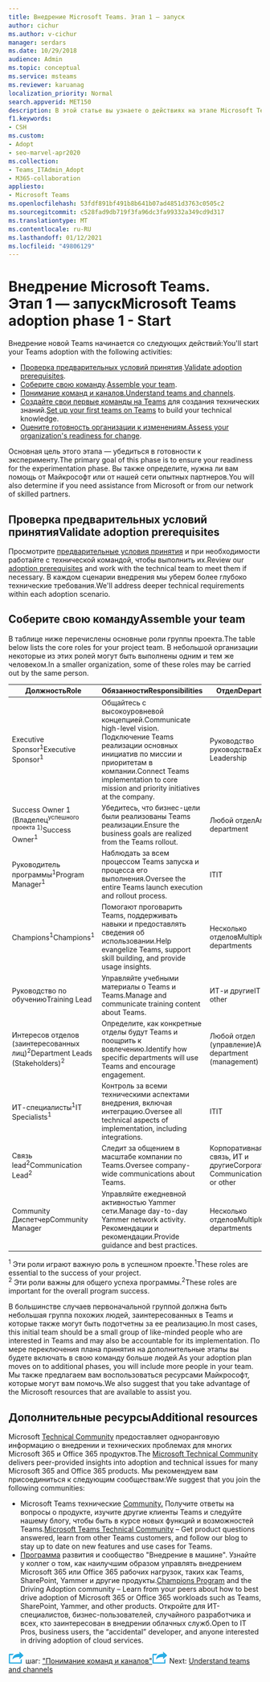 ```yaml
---
title: Внедрение Microsoft Teams. Этап 1 — запуск
author: cichur
ms.author: v-cichur
manager: serdars
ms.date: 10/29/2018
audience: Admin
ms.topic: conceptual
ms.service: msteams
ms.reviewer: karuanag
localization_priority: Normal
search.appverid: MET150
description: В этой статье вы узнаете о действиях на этапе Microsoft Teams внедрения. В этой группе вы также Microsoft Teams по настройке и планированию группы.
f1.keywords:
- CSH
ms.custom:
- Adopt
- seo-marvel-apr2020
ms.collection:
- Teams_ITAdmin_Adopt
- M365-collaboration
appliesto:
- Microsoft Teams
ms.openlocfilehash: 53fdf891bf491b8b641b07ad4851d3763c0505c2
ms.sourcegitcommit: c528fad9db719f3fa96dc3fa99332a349cd9d317
ms.translationtype: MT
ms.contentlocale: ru-RU
ms.lasthandoff: 01/12/2021
ms.locfileid: "49806129"
---
```

# <a name="microsoft-teams-adoption-phase-1---start"></a><span data-ttu-id="633a9-104">Внедрение Microsoft Teams. Этап 1 — запуск</span><span class="sxs-lookup"><span data-stu-id="633a9-104">Microsoft Teams adoption phase 1 - Start</span></span>

<span data-ttu-id="633a9-105">Внедрение новой Teams начинается со следующих действий:</span><span class="sxs-lookup"><span data-stu-id="633a9-105">You'll start your Teams adoption with the following activities:</span></span>

- <span data-ttu-id="633a9-106">[Проверка предварительных условий принятия](#validate-adoption-prerequisites).</span><span class="sxs-lookup"><span data-stu-id="633a9-106">[Validate adoption prerequisites](#validate-adoption-prerequisites).</span></span>
- <span data-ttu-id="633a9-107">[Соберите свою команду](#assemble-your-team).</span><span class="sxs-lookup"><span data-stu-id="633a9-107">[Assemble your team](#assemble-your-team).</span></span>
- <span data-ttu-id="633a9-108">[Понимание команд и каналов.](teams-adoption-understand-teams-and-channels.md)</span><span class="sxs-lookup"><span data-stu-id="633a9-108">[Understand teams and channels](teams-adoption-understand-teams-and-channels.md).</span></span>
- <span data-ttu-id="633a9-109">[Создайте свои первые команды на Teams](teams-adoption-your-first-teams.md) для создания технических знаний.</span><span class="sxs-lookup"><span data-stu-id="633a9-109">[Set up your first teams on Teams](teams-adoption-your-first-teams.md) to build your technical knowledge.</span></span>
- <span data-ttu-id="633a9-110">[Оцените готовность организации к изменениям.](teams-adoption-assess-readiness.md)</span><span class="sxs-lookup"><span data-stu-id="633a9-110">[Assess your organization's readiness for change](teams-adoption-assess-readiness.md).</span></span>

<span data-ttu-id="633a9-111">Основная цель этого этапа — убедиться в готовности к эксперименту.</span><span class="sxs-lookup"><span data-stu-id="633a9-111">The primary goal of this phase is to ensure your readiness for the experimentation phase.</span></span> <span data-ttu-id="633a9-112">Вы также определите, нужна ли вам помощь от Майкрософт или от нашей сети опытных партнеров.</span><span class="sxs-lookup"><span data-stu-id="633a9-112">You will also determine if you need assistance from Microsoft or from our network of skilled partners.</span></span>  

## <a name="validate-adoption-prerequisites"></a><span data-ttu-id="633a9-113">Проверка предварительных условий принятия</span><span class="sxs-lookup"><span data-stu-id="633a9-113">Validate adoption prerequisites</span></span>

<span data-ttu-id="633a9-114">Просмотрите [предварительные условия принятия](teams-adoption-get-started.md#adoption-prerequisites) и при необходимости работайте с технической командой, чтобы выполнить их.</span><span class="sxs-lookup"><span data-stu-id="633a9-114">Review our [adoption prerequisites](teams-adoption-get-started.md#adoption-prerequisites) and work with the technical team to meet them if necessary.</span></span> <span data-ttu-id="633a9-115">В каждом сценарии внедрения мы уберем более глубоко технические требования.</span><span class="sxs-lookup"><span data-stu-id="633a9-115">We'll address deeper technical requirements within each adoption scenario.</span></span>

## <a name="assemble-your-team"></a><span data-ttu-id="633a9-116">Соберите свою команду</span><span class="sxs-lookup"><span data-stu-id="633a9-116">Assemble your team</span></span>

<span data-ttu-id="633a9-117">В таблице ниже перечислены основные роли группы проекта.</span><span class="sxs-lookup"><span data-stu-id="633a9-117">The table below lists the core roles for your project team.</span></span> <span data-ttu-id="633a9-118">В небольшой организации некоторые из этих ролей могут быть выполнены одним и тем же человеком.</span><span class="sxs-lookup"><span data-stu-id="633a9-118">In a smaller organization, some of these roles may be carried out by the same person.</span></span>

| <span data-ttu-id="633a9-119">Должность</span><span class="sxs-lookup"><span data-stu-id="633a9-119">Role</span></span> | <span data-ttu-id="633a9-120">Обязанности</span><span class="sxs-lookup"><span data-stu-id="633a9-120">Responsibilities</span></span> | <span data-ttu-id="633a9-121">Отдел</span><span class="sxs-lookup"><span data-stu-id="633a9-121">Department</span></span> |
| ---- | ---------------- | ---------- |
| <span data-ttu-id="633a9-122">Executive Sponsor<sup>1</sup></span><span class="sxs-lookup"><span data-stu-id="633a9-122">Executive Sponsor<sup>1</sup></span></span> | <span data-ttu-id="633a9-123">Общайтесь с высокоуровневой концепцией.</span><span class="sxs-lookup"><span data-stu-id="633a9-123">Communicate high-level vision.</span></span> <span data-ttu-id="633a9-124">Подключение Teams реализации основных инициатив по миссии и приоритетам в компании.</span><span class="sxs-lookup"><span data-stu-id="633a9-124">Connect Teams implementation to core mission and priority initiatives at the company.</span></span> | <span data-ttu-id="633a9-125">Руководство руководства</span><span class="sxs-lookup"><span data-stu-id="633a9-125">Executive Leadership</span></span> |
| <span data-ttu-id="633a9-126">Success Owner 1 (Владелец<sup>успешного проекта 1)</sup></span><span class="sxs-lookup"><span data-stu-id="633a9-126">Success Owner<sup>1</sup></span></span> | <span data-ttu-id="633a9-127">Убедитесь, что бизнес-цели были реализованы Teams реализации.</span><span class="sxs-lookup"><span data-stu-id="633a9-127">Ensure the business goals are realized from the Teams rollout.</span></span> | <span data-ttu-id="633a9-128">Любой отдел</span><span class="sxs-lookup"><span data-stu-id="633a9-128">Any department</span></span> |
| <span data-ttu-id="633a9-129">Руководитель программы<sup>1</sup></span><span class="sxs-lookup"><span data-stu-id="633a9-129">Program Manager<sup>1</sup></span></span> | <span data-ttu-id="633a9-130">Наблюдать за всем процессом Teams запуска и процесса его выполнения.</span><span class="sxs-lookup"><span data-stu-id="633a9-130">Oversee the entire Teams launch execution and rollout process.</span></span> | <span data-ttu-id="633a9-131">IT</span><span class="sxs-lookup"><span data-stu-id="633a9-131">IT</span></span> |
| <span data-ttu-id="633a9-132">Champions<sup>1</sup></span><span class="sxs-lookup"><span data-stu-id="633a9-132">Champions<sup>1</sup></span></span> | <span data-ttu-id="633a9-133">Помогают проговарить Teams, поддерживать навыки и предоставлять сведения об использовании.</span><span class="sxs-lookup"><span data-stu-id="633a9-133">Help evangelize Teams, support skill building, and provide usage insights.</span></span> | <span data-ttu-id="633a9-134">Несколько отделов</span><span class="sxs-lookup"><span data-stu-id="633a9-134">Multiple departments</span></span> |
| <span data-ttu-id="633a9-135">Руководство по обучению</span><span class="sxs-lookup"><span data-stu-id="633a9-135">Training Lead</span></span> | <span data-ttu-id="633a9-136">Управляйте учебными материалы о Teams и Teams.</span><span class="sxs-lookup"><span data-stu-id="633a9-136">Manage and communicate training content about Teams.</span></span> | <span data-ttu-id="633a9-137">ИТ-и другие</span><span class="sxs-lookup"><span data-stu-id="633a9-137">IT or other</span></span> |
| <span data-ttu-id="633a9-138">Интересов отделов (заинтересованных лиц)<sup>2</sup></span><span class="sxs-lookup"><span data-stu-id="633a9-138">Department Leads (Stakeholders)<sup>2</sup></span></span> | <span data-ttu-id="633a9-139">Определите, как конкретные отделы будут Teams и поощрить к вовлечению.</span><span class="sxs-lookup"><span data-stu-id="633a9-139">Identify how specific departments will use Teams and encourage engagement.</span></span> | <span data-ttu-id="633a9-140">Любой отдел (управление)</span><span class="sxs-lookup"><span data-stu-id="633a9-140">Any department (management)</span></span> |
| <span data-ttu-id="633a9-141">ИТ-специалисты<sup>1</sup></span><span class="sxs-lookup"><span data-stu-id="633a9-141">IT Specialists<sup>1</sup></span></span> | <span data-ttu-id="633a9-142">Контроль за всеми техническими аспектами внедрения, включая интеграцию.</span><span class="sxs-lookup"><span data-stu-id="633a9-142">Oversee all technical aspects of implementation, including integrations.</span></span> | <span data-ttu-id="633a9-143">IT</span><span class="sxs-lookup"><span data-stu-id="633a9-143">IT</span></span> |
| <span data-ttu-id="633a9-144">Связь lead<sup>2</sup></span><span class="sxs-lookup"><span data-stu-id="633a9-144">Communication Lead<sup>2</sup></span></span> | <span data-ttu-id="633a9-145">Следит за общением в масштабе компании по Teams.</span><span class="sxs-lookup"><span data-stu-id="633a9-145">Oversee company-wide communications about Teams.</span></span> | <span data-ttu-id="633a9-146">Корпоративная связь, ИТ и другие</span><span class="sxs-lookup"><span data-stu-id="633a9-146">Corporate Communications, IT, or other</span></span> |
| <span data-ttu-id="633a9-147">Community Диспетчер</span><span class="sxs-lookup"><span data-stu-id="633a9-147">Community Manager</span></span> | <span data-ttu-id="633a9-148">Управляйте ежедневной активностью Yammer сети.</span><span class="sxs-lookup"><span data-stu-id="633a9-148">Manage day-to-day Yammer network activity.</span></span> <span data-ttu-id="633a9-149">Рекомендации и рекомендации.</span><span class="sxs-lookup"><span data-stu-id="633a9-149">Provide guidance and best practices.</span></span> | <span data-ttu-id="633a9-150">Несколько отделов</span><span class="sxs-lookup"><span data-stu-id="633a9-150">Multiple departments</span></span> |

<span data-ttu-id="633a9-151"><sup>1</sup> Эти роли играют важную роль в успешном проекте.</span><span class="sxs-lookup"><span data-stu-id="633a9-151"><sup>1</sup>These roles are essential to the success of your project.</span></span></br>
<span data-ttu-id="633a9-152"><sup>2</sup> Эти роли важны для общего успеха программы.</span><span class="sxs-lookup"><span data-stu-id="633a9-152"><sup>2</sup>These roles are important for the overall program success.</span></span>

<span data-ttu-id="633a9-153">В большинстве случаев первоначальной группой должна быть небольшая группа похожих людей, заинтересованных в Teams и которые также могут быть подотчетны за ее реализацию.</span><span class="sxs-lookup"><span data-stu-id="633a9-153">In most cases, this initial team should be a small group of like-minded people who are interested in Teams and may also be accountable for its implementation.</span></span> <span data-ttu-id="633a9-154">По мере переключения плана принятия на дополнительные этапы вы будете включать в свою команду больше людей.</span><span class="sxs-lookup"><span data-stu-id="633a9-154">As your adoption plan moves on to additional phases, you will include more people in your team.</span></span> <span data-ttu-id="633a9-155">Мы также предлагаем вам воспользоваться ресурсами Майкрософт, которые могут вам помочь.</span><span class="sxs-lookup"><span data-stu-id="633a9-155">We also suggest that you take advantage of the Microsoft resources that are available to assist you.</span></span> 

## <a name="additional-resources"></a><span data-ttu-id="633a9-156">Дополнительные ресурсы</span><span class="sxs-lookup"><span data-stu-id="633a9-156">Additional resources</span></span>

<span data-ttu-id="633a9-157">Microsoft [Technical Community](https://aka.ms/TechCommunity) предоставляет одноранговую информацию о внедрении и технических проблемах для многих Microsoft 365 и Office 365 продуктов.</span><span class="sxs-lookup"><span data-stu-id="633a9-157">The [Microsoft Technical Community](https://aka.ms/TechCommunity) delivers peer-provided insights into adoption and technical issues for many Microsoft 365 and Office 365 products.</span></span> <span data-ttu-id="633a9-158">Мы рекомендуем вам присоединиться к следующим сообществам:</span><span class="sxs-lookup"><span data-stu-id="633a9-158">We suggest that you join the following communities:</span></span>

- <span data-ttu-id="633a9-159">Microsoft Teams технические [Community.](https://aka.ms/TeamsCommunity) Получите ответы на вопросы о продукте, изучите другие клиенты Teams и следуйте нашему блогу, чтобы быть в курсе новых функций и возможностей Teams.</span><span class="sxs-lookup"><span data-stu-id="633a9-159">[Microsoft Teams Technical Community](https://aka.ms/TeamsCommunity) – Get product questions answered, learn from other Teams customers, and follow our blog to stay up to date on new features and use cases for Teams.</span></span> 
- <span data-ttu-id="633a9-160">[Программа](https://aka.ms/O365Champions) развития и сообщество "Внедрение в машине". Узнайте у коллег о том, как наилучшим образом управлять внедрением Microsoft 365 или Office 365 рабочих нагрузок, таких как Teams, SharePoint, Yammer и другие продукты.</span><span class="sxs-lookup"><span data-stu-id="633a9-160">[Champions Program](https://aka.ms/O365Champions) and the Driving Adoption community – Learn from your peers about how to best drive adoption of Microsoft 365 or Office 365 workloads such as Teams, SharePoint, Yammer, and other products.</span></span> <span data-ttu-id="633a9-161">Откройте для ИТ-специалистов, бизнес-пользователей, случайного разработчика и всех, кто заинтересован в внедрении облачных служб.</span><span class="sxs-lookup"><span data-stu-id="633a9-161">Open to IT Pros, business users, the “accidental” developer, and anyone interested in driving adoption of cloud services.</span></span>  


<span data-ttu-id="633a9-162">![Значок, представляющий следующий ](media/teams-adoption-next-icon.png) шаг: ["Понимание команд и каналов"](teams-adoption-understand-teams-and-channels.md)</span><span class="sxs-lookup"><span data-stu-id="633a9-162">![An icon representing the next step](media/teams-adoption-next-icon.png) Next: [Understand teams and channels](teams-adoption-understand-teams-and-channels.md)</span></span>
